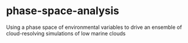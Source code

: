 # phase-space-analysis
Using a phase space of environmental variables to drive an ensemble of cloud-resolving simulations of low marine clouds
